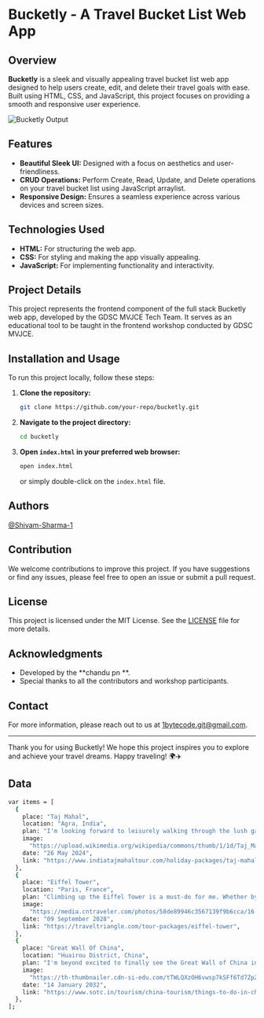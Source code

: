 # Bucketly - A Travel Bucket List Web App

## Overview

**Bucketly** is a sleek and visually appealing travel bucket list web app designed to help users create, edit, and delete their travel goals with ease. Built using HTML, CSS, and JavaScript, this project focuses on providing a smooth and responsive user experience.

![Bucketly Output](https://gist.githubusercontent.com/Shivam-Sharma-1/56b227855c608783f969f92e68cfa52e/raw/d435f29e2e13eec4434769cf48e36c4f372666e7/Bucketly%2520-%2520Travel%2520Bucket%2520List.png)

## Features

- **Beautiful Sleek UI:** Designed with a focus on aesthetics and user-friendliness.
- **CRUD Operations:** Perform Create, Read, Update, and Delete operations on your travel bucket list using JavaScript arraylist.
- **Responsive Design:** Ensures a seamless experience across various devices and screen sizes.

## Technologies Used

- **HTML:** For structuring the web app.
- **CSS:** For styling and making the app visually appealing.
- **JavaScript:** For implementing functionality and interactivity.

## Project Details

This project represents the frontend component of the full stack Bucketly web app, developed by the GDSC MVJCE Tech Team. It serves as an educational tool to be taught in the frontend workshop conducted by GDSC MVJCE.

## Installation and Usage

To run this project locally, follow these steps:

1. **Clone the repository:**
   ```sh
   git clone https://github.com/your-repo/bucketly.git
   ```
2. **Navigate to the project directory:**
   ```sh
   cd bucketly
   ```
3. **Open `index.html` in your preferred web browser:**
   ```sh
   open index.html
   ```
   or simply double-click on the `index.html` file.

## Authors

[@Shivam-Sharma-1](https://github.com/chandupn17)

## Contribution

We welcome contributions to improve this project. If you have suggestions or find any issues, please feel free to open an issue or submit a pull request.

## License

This project is licensed under the MIT License. See the [LICENSE](LICENSE) file for more details.

## Acknowledgments

- Developed by the **chandu pn **.
- Special thanks to all the contributors and workshop participants.

## Contact

For more information, please reach out to us at [1bytecode.git@gmail.com](mailto:1bytecode.git@gmail.com).

---

Thank you for using Bucketly! We hope this project inspires you to explore and achieve your travel dreams. Happy traveling! 🌍✈️

## Data

```bash
var items = [
  {
    place: "Taj Mahal",
    location: "Agra, India",
    plan: "I'm looking forward to leisurely walking through the lush gardens surrounding the Taj. I'll keep my camera ready for every picturesque corner.",
    image:
      "https://upload.wikimedia.org/wikipedia/commons/thumb/1/1d/Taj_Mahal_%28Edited%29.jpeg/1280px-Taj_Mahal_%28Edited%29.jpeg",
    date: "26 May 2024",
    link: "https://www.indiatajmahaltour.com/holiday-packages/taj-mahal-tours-from-bangalore.htm",
  },
  {
    place: "Eiffel Tower",
    location: "Paris, France",
    plan: "Climbing up the Eiffel Tower is a must-do for me. Whether by elevator or stairs, reaching the top for panoramic views of Paris is going to be unforgettable.",
    image:
      "https://media.cntraveler.com/photos/58de89946c3567139f9b6cca/16:9/w_1920,c_limit/GettyImages-468366251.jpg",
    date: "09 September 2028",
    link: "https://traveltriangle.com/tour-packages/eiffel-tower",
  },
  {
    place: "Great Wall Of China",
    location: "Huairou District, China",
    plan: "I'm beyond excited to finally see the Great Wall of China in person! I'll make sure to take it all in, marveling at its sheer size and historical significance.",
    image:
      "https://th-thumbnailer.cdn-si-edu.com/tTWLQXzOH6vwsp7kSFf6Td7ZpZc=/1000x750/filters:no_upscale()/https://tf-cmsv2-smithsonianmag-media.s3.amazonaws.com/filer/80/fa/80facab4-fe0e-4a56-bd99-a71eb1845fa0/01_14_2014_great_wall.jpg",
    date: "14 January 2032",
    link: "https://www.sotc.in/tourism/china-tourism/things-to-do-in-china/great-wall-of-china/2239",
  },
];
```

